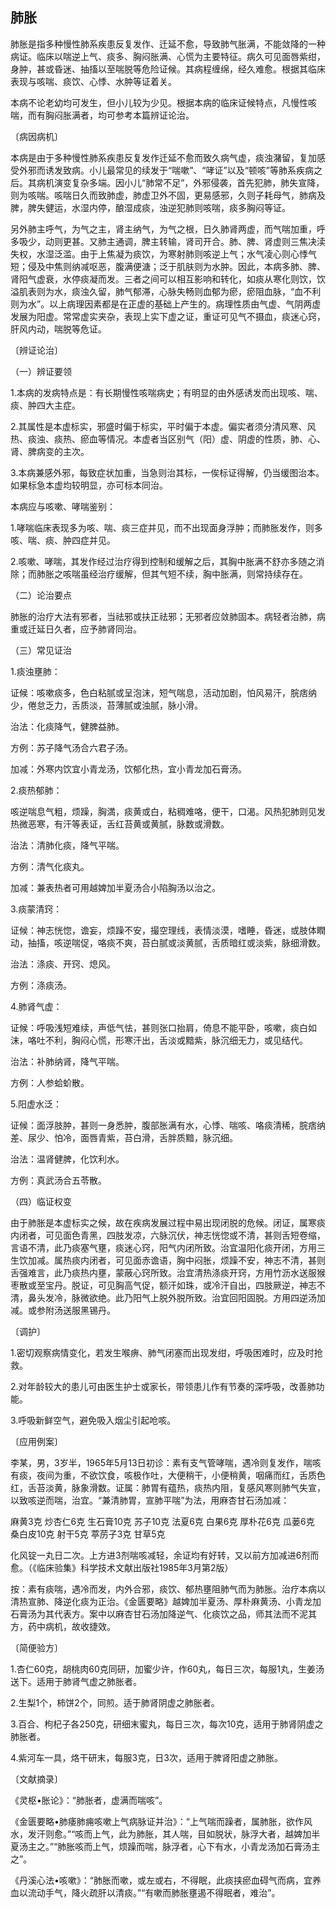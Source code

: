 ## 肺胀

肺胀是指多种慢性肺系疾患反复发作、迁延不愈，导致肺气胀满，不能敛降的一种病证。临床以喘逆上气、痰多、胸闷胀满、心慌为主要特征。病久可见面唇紫绀，身肿，甚或昏迷、抽搐以至喘脱等危险证候。其病程缠绵，经久难愈。根据其临床表现与咳喘、痰饮、心悸、水肿等证着关。

本病不论老幼均可发生，但小儿较为少见。根据本病的临床证候特点，凡慢性咳喘，而有胸闷胀满者，均可参考本篇辨证论治。

〔病因病机〕

本病是由于多种慢性肺系疾患反复发作迁延不愈而致久病气虚，痰浊潴留，复加感受外邪而诱发致病。小儿最常见的续发于“喘嗽”、“哮证”以及“顿咳”等肺系疾病之后。其病机演变复杂多端。因小儿“肺常不足”，外邪侵袭，首先犯肺，肺失宣降，则为咳喘。咳喘日久而致肺虚，肺虚卫外不固，更易感邪，久则子耗母气，肺病及脾，脾失健运，水湿内停，酿湿成痰，浊逆犯肺则咳喘，痰多胸闷等证。

另外肺主呼气，为气之主，肾主纳气，为气之根，日久肺肾两虚，而气喘加重，呼多吸少，动则更甚。又肺主通调，脾主转输，肾司开合。肺、脾、肾虚则三焦决渎失权，水湿泛滥。由于上焦凝为痰饮，为寒射肺则咳逆上气；水气凌心则心悸气短；侵及中焦则纳减呕恶，腹满便溏；泛于肌肤则为水肿。因此，本病多肺、脾、肾阳气虚衰，水停痰凝而发。三者之间可以相互影响和转化，如痰从寒化则饮，饮溢肌表则为水，痰浊久留，肺气郁滞，心脉失畅则血郁为瘀，瘀阻血脉，“血不利则为水”。以上病理因素都是在正虚的基础上产生的。病理性质由气虚、气阴两虚发展为阳虚。常常虚实夹杂，表现上实下虚之证，重证可见气不摄血，痰迷心窍，肝风内动，喘脱等危证。

〔辨证论治〕

（一）辨证要领

1.本病的发病特点是：有长期慢性咳喘病史；有明显的由外感诱发而出现咳、喘、痰、肿四大主症。

2.其属性是本虚标实，邪盛时偏于标实，平时偏于本虚。偏实者须分清风寒、风热、痰浊、痰热、瘀血等情况。本虚者当区别气（阳）虚、阴虚的性质，肺、心、肾、脾病变的主次。

3.本病兼感外邪，每致症状加重，当急则治其标，一俟标证得解，仍当缓图治本。如果标急本虚均较明显，亦可标本同治。

本病应与咳嗽、哮喘鉴别：

1.哮喘临床表现多为咳、喘、痰三症并见，而不出现面身浮肿；而肺胀发作，则多咳、喘、痰、肿四症并见。

2.咳嗽、哮喘，其发作经过治疗得到控制和缓解之后，其胸中胀满不舒亦多随之消除；而肺胀之咳喘虽经治疗缓解，但其气短不续，胸中胀满，则常持续存在。

（二）论治要点

肺胀的治疗大法有邪者，当祛邪或扶正祛邪；无邪者应敛肺固本。病轻者治肺，病重或迁延日久者，应予肺肾同治。

（三）常见证治

1.痰浊壅肺：

证候：咳嗽痰多，色白粘腻或呈泡沫，短气喘息，活动加剧，怕风易汗，脘痞纳少，倦怠乏力，舌质淡，苔薄腻或浊腻，脉小滑。

治法：化痰降气，健脾益肺。

方例：苏子降气汤合六君子汤。

加减：外寒内饮宜小青龙汤，饮郁化热，宜小青龙加石膏汤。

2.痰热郁肺：

咳逆喘息气粗，烦躁，胸満，痰黄或白，粘稠难咯，便干，口渴。风热犯肺则见发热微恶寒，有汗等表证，舌红苔黄或黄腻，脉数或滑数。

治法：清肺化痰，降气平喘。

方例：清气化痰丸。

加减：兼表热者可用越婢加半夏汤合小陷胸汤以治之。

3.痰蒙清窍：

证候：神志恍惚，谵妄，烦躁不安，撮空理线，表情淡漠，嗜睡，昏迷，或肢体瞤动，抽搐，咳逆喘促，咯痰不爽，苔白腻或淡黄腻，舌质暗红或淡紫，脉细滑数。

治法：涤痰、开窍、熄风。

方例：涤痰汤。

4.肺肾气虚：

证候：呼吸浅短难续，声低气怯，甚则张口抬肩，倚息不能平卧，咳嗽，痰白如沫，咯吐不利，胸闷心慌，形寒汗出，舌淡或黯紫，脉沉细无力，或见结代。

治法：补肺纳肾，降气平喘。

方例：人参蛤蚧散。

5.阳虚水泛：

证候：面浮肢肿，甚则一身悉肿，腹部胀满有水，心悸、喘咳、咯痰清稀，脘痞纳差、尿少、怕冷，面唇青紫，苔白滑，舌胖质黯，脉沉细。

治法：温肾健脾，化饮利水。

方例：真武汤合五苓散。

（四）临证权变

由于肺胀是本虚标实之候，故在疾病发展过程中易出现闭脱的危候。闭证，属寒痰内闭者，可见面色青黑，四肢发凉，六脉沉伏，神志恍惚或不清，甚则舌短卷缩，言语不清，此乃痰塞气壅，痰迷心窍，阳气内闭所致。治宜温阳化痰开闭，方用三生饮加减。属热痰内闭者，可见面赤谵语，胸中闷胀，烦躁不安，神志不清，甚则舌强难言，此乃痰热内壅，蒙蔽心窍所致。治宜清热涤痰开窍，方用竹沥水送服猴枣散或至宝丹。脱证，可见胸高气促，额汗如珠，或冷汗自出，四肢厥逆，神志不清，鼻头发冷，脉微欲绝。此乃阳气上脱外脱所致。治宜回阳固脱。方用四逆汤加减。或参附汤送服黑锡丹。

〔调护〕

1.密切观察病情变化，若发生喉痹、肺气闭塞而出现发绀，呼吸困难时，应及时抢救。

2.对年龄较大的患儿可由医生护士或家长，带领患儿作有节奏的深呼吸，改善肺功能。

3.呼吸新鲜空气，避免吸入烟尘引起呛咳。

〔应用例案〕

李某，男，3岁半，1965年5月13日初诊：素有支气管哮喘，遇冷则复发作，喘咳有痰，夜间为重，不欲饮食，咳极作吐，大便稍干，小便稍黄，咽痛而红，舌质色红，舌苔淡黄，脉象滑数。证属：肺胃有蕴热，痰热内阻，复感风寒则肺气失宣，以致咳逆而喘，治宜。“兼清肺胃，宣肺平喘”为法，用麻杏甘石汤加减：

麻黄3克 炒杏仁6克 生石膏10克 苏子10克 法夏6克 白果6克 厚朴花6克 瓜蒌6克 桑白皮10克 射干5克 葶苈子3克 甘草5克

化风锭一丸日二次。上方进3剂喘咳减轻，余证均有好转，又以前方加减进6剂而愈。（《临床验集》科学技术文献出版社1985年3月第2版）

按：素有痰喘，遇冷而发，内外合邪，痰饮、郁热壅阻肺气而为肺胀。治疗本病以清热宣肺、降逆化痰为正治。《金匮要略》越婢加半夏汤、厚朴麻黄汤、小青龙加石膏汤为其代表方。案中以麻杏甘石汤加降逆气、化痰饮之品，师其法而不泥其方，药中病机，故收捷效。

〔简便验方〕

1.杏仁60克，胡桃肉60克同研，加蜜少许，作60丸，每日三次，每服1丸，生姜汤送下。适用于肺肾气虚之肺胀者。

2.生梨1个，柿饼2个，同煎。适于肺肾阴虚之肺胀者。

3.百合、枸杞子各250克，研细末蜜丸，每日三次，每次10克，适用于肺肾阴虚之肺胀者。

4.紫河车一具，烙干研末，每服3克，日3次，适用于脾肾阳虚之肺胀。

〔文献摘录〕

《灵枢•胀论》：“肺胀者，虚满而喘咳”。

《金匮要略•肺痿肺痈咳嗽上气病脉证并治》：“上气喘而躁者，属肺胀，欲作风水，发汗则愈。”“咳而上气，此为肺胀，其人喘，目如脱状，脉浮大者，越婢加半夏汤主之。”“肺胀咳而上气，烦躁而喘，脉浮者，心下有水，小青龙汤加石膏汤主之”。

《丹溪心法•咳嗽》：“肺胀而嗽，或左或右，不得眠，此痰挟瘀血碍气而病，宜养血以流动手气，降火疏肝以清痰。”“有嗽而肺胀壅遏不得眠者，难治”。
